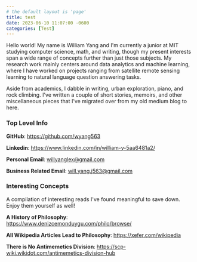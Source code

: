 ```yaml
---
# the default layout is 'page'
title: test
date: 2023-06-10 11:07:00 -0600
categories: [Test]
---
```


Hello world! My name is William Yang and I'm currently a junior at MIT studying computer science, math, and writing, though my present interests span a wide range of concepts further than just those subjects. My research work mainly centers around data analytics and machine learning, where I have worked on projects ranging from satellite remote sensing learning to natural language question answering tasks. 

Aside from academics, I dabble in writing, urban exploration, piano, and rock climbing. I've written a couple of short stories, memoirs, and other miscellaneous pieces that I've migrated over from my old medium blog to here. 

### Top Level Info 
**GitHub**: <https://github.com/wyang563>

**Linkedin**: <https://www.linkedin.com/in/william-y-5aa6481a2/>

**Personal Email**: willyanglex@gmail.com

**Business Related Email**: will.yang.j563@gmail.com

### Interesting Concepts 
A compilation of interesting reads I've found meaningful to save down. Enjoy them yourself as well!

**A History of Philosophy**: <https://www.denizcemonduygu.com/philo/browse/>

**All Wikipedia Articles Lead to Philosophy**: <https://xefer.com/wikipedia>

**There is No Antimemetics Division**: <https://scp-wiki.wikidot.com/antimemetics-division-hub>



